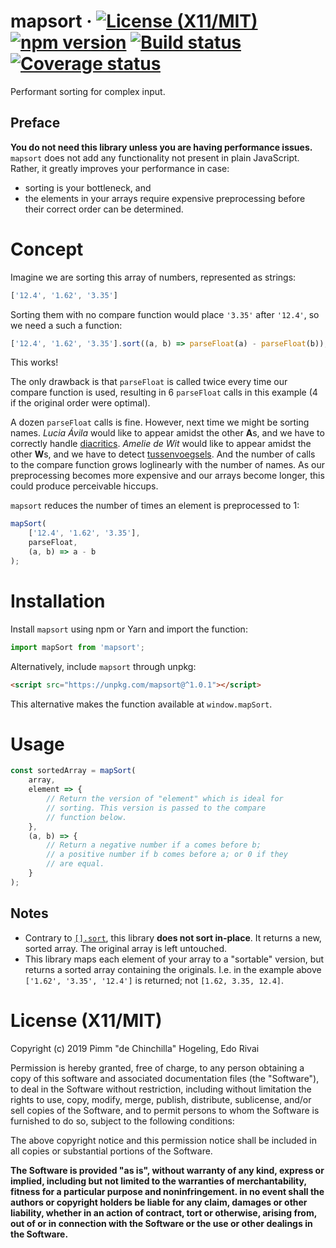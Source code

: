 # mapsort &middot; [![License (X11/MIT)](https://badgen.net/github/license/pimm/mapsort)](https://github.com/Pimm/mapsort/blob/master/copying.txt) [![npm version](https://badgen.net/npm/v/mapsort)](https://www.npmjs.com/package/mapsort) [![Build status](https://travis-ci.org/Pimm/mapsort.svg?branch=master)](https://travis-ci.org/Pimm/mapsort) [![Coverage status](https://coveralls.io/repos/github/Pimm/mapsort/badge.svg?branch=master)](https://coveralls.io/github/Pimm/mapsort?branch=master)

Performant sorting for complex input.

## Preface

**You do not need this library unless you are having performance issues.** `mapsort` does not add any functionality not present in plain JavaScript. Rather, it greatly improves your performance in case:

* sorting is your bottleneck, and
* the elements in your arrays require expensive preprocessing before their correct order can be determined.

# Concept

Imagine we are sorting this array of numbers, represented as strings:
```javascript
['12.4', '1.62', '3.35']
```
Sorting them with no compare function would place `'3.35'` after `'12.4'`, so we need a such a function:
```javascript
['12.4', '1.62', '3.35'].sort((a, b) => parseFloat(a) - parseFloat(b));
```
This works!

The only drawback is that `parseFloat` is called twice every time our compare function is used, resulting in 6 `parseFloat` calls in this example (4 if the original order were optimal).

A dozen `parseFloat` calls is fine. However, next time we might be sorting names. _Lucia Ávila_ would like to appear amidst the other **A**s, and we have to correctly handle [diacritics](https://en.wikipedia.org/wiki/Diacritic). _Amelie de Wit_ would like to appear amidst the other **W**s, and we have to detect [tussenvoegsels](https://en.wikipedia.org/wiki/Tussenvoegsel). And the number of calls to the compare function grows loglinearly with the number of names. As our preprocessing becomes more expensive and our arrays become longer, this could produce perceivable hiccups.

`mapsort` reduces the number of times an element is preprocessed to 1:
```javascript
mapSort(
	['12.4', '1.62', '3.35'],
	parseFloat,
	(a, b) => a - b
);
```

# Installation

Install `mapsort` using npm or Yarn and import the function:
```javascript
import mapSort from 'mapsort';
```

Alternatively, include `mapsort` through unpkg:
```html
<script src="https://unpkg.com/mapsort@^1.0.1"></script>
```
This alternative makes the function available at `window.mapSort`.

# Usage

``` javascript
const sortedArray = mapSort(
	array,
	element => {
		// Return the version of "element" which is ideal for
		// sorting. This version is passed to the compare
		// function below.
	},
	(a, b) => {
		// Return a negative number if a comes before b;
		// a positive number if b comes before a; or 0 if they
		// are equal.
	}
);
```

## Notes

* Contrary to [`[].sort`](https://developer.mozilla.org/docs/Web/JavaScript/Reference/Global_Objects/Array/sort), this library **does not sort in-place**. It returns a new, sorted array. The original array is left untouched.
* This library maps each element of your array to a "sortable" version, but returns a sorted array containing the originals. I.e. in the example above `['1.62', '3.35', '12.4']` is returned; not `[1.62, 3.35, 12.4]`.

# License (X11/MIT)
Copyright (c) 2019 Pimm "de Chinchilla" Hogeling, Edo Rivai

Permission is hereby granted, free of charge, to any person obtaining a copy of this software and associated documentation files (the "Software"), to deal in the Software without restriction, including without limitation the rights to use, copy, modify, merge, publish, distribute, sublicense, and/or sell copies of the Software, and to permit persons to whom the Software is furnished to do so, subject to the following conditions:

The above copyright notice and this permission notice shall be included in all copies or substantial portions of the Software.

**The Software is provided "as is", without warranty of any kind, express or implied, including but not limited to the warranties of merchantability, fitness for a particular purpose and noninfringement. in no event shall the authors or copyright holders be liable for any claim, damages or other liability, whether in an action of contract, tort or otherwise, arising from, out of or in connection with the Software or the use or other dealings in the Software.**
